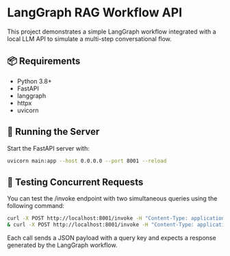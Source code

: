 # LangGraph RAG Workflow API

This project demonstrates a simple LangGraph workflow integrated with a local LLM API to simulate a multi-step conversational flow.

## 📦 Requirements

- Python 3.8+
- FastAPI
- langgraph
- httpx
- uvicorn

## 🚀 Running the Server

Start the FastAPI server with:

```bash
uvicorn main:app --host 0.0.0.0 --port 8001 --reload
```

## 🧪 Testing Concurrent Requests

You can test the /invoke endpoint with two simultaneous queries using the following command:

```bash
curl -X POST http://localhost:8001/invoke -H "Content-Type: application/json" -d '{"query":"say something"}' \
& curl -X POST http://localhost:8001/invoke -H "Content-Type: application/json" -d '{"query":"say 3"}'
```

Each call sends a JSON payload with a query key and expects a response generated by the LangGraph workflow.